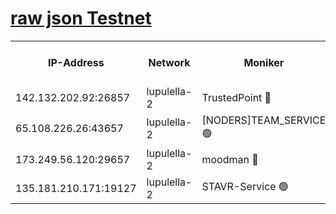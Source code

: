 [raw json Testnet](https://rpc-check.jaclalt.stavr.tech/jaclalt/rpc-jaclalt-result.json)
=

<table><tr><th>IP-Address</th><th>Network</th><th>Moniker</th><th>Latest Block Height</th><th>Earliest Block Height</th><th>Catching Up</th><th>Tx Index</th><th>Voting Power</th><th>Scan Time</th></tr><tr><td>142.132.202.92:26857</td><td>lupulella-2</td><td>TrustedPoint 🔴</td><td>7296930</td><td>6282001</td><td>False</td><td>off</td><td>400065</td><td>2024-03-27T07:46:13.889504293UTC</td></tr><tr><td>65.108.226.26:43657</td><td>lupulella-2</td><td>[NODERS]TEAM_SERVICE 🟢</td><td>7296930</td><td>6282001</td><td>False</td><td>on</td><td>0</td><td>2024-03-27T07:46:14.232830360UTC</td></tr><tr><td>173.249.56.120:29657</td><td>lupulella-2</td><td>moodman 🔴</td><td>7296930</td><td>7196930</td><td>False</td><td>off</td><td>1075134</td><td>2024-03-27T07:46:13.654209118UTC</td></tr><tr><td>135.181.210.171:19127</td><td>lupulella-2</td><td>STAVR-Service 🟢</td><td>7295610</td><td>7295001</td><td>False</td><td>on</td><td>0</td><td>2024-03-27T07:46:05.116052238UTC</td></tr></table>
